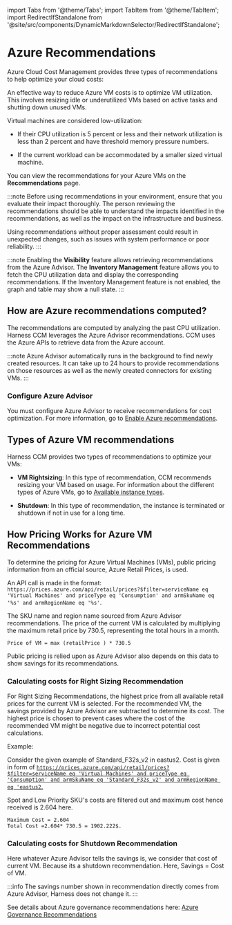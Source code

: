 import Tabs from '@theme/Tabs';
import TabItem from '@theme/TabItem';
import RedirectIfStandalone from '@site/src/components/DynamicMarkdownSelector/RedirectIfStandalone';

<RedirectIfStandalone label="AWS" targetPage="/docs/cloud-cost-management/get-started/dynamic-get-started" />

# Azure Recommendations

Azure Cloud Cost Management provides three types of recommendations to help optimize your cloud costs:

<Tabs>
<TabItem value="vm" label="Azure VM">

An effective way to reduce Azure VM costs is to optimize VM utilization. This involves resizing idle or underutilized VMs based on active tasks and shutting down unused VMs.

Virtual machines are considered low-utilization:

* If their CPU utilization is 5 percent or less and their network utilization is less than 2 percent and have threshold memory pressure numbers.

* If the current workload can be accommodated by a smaller sized virtual machine.

You can view the recommendations for your Azure VMs on the **Recommendations** page. 

:::note
Before using recommendations in your environment, ensure that you evaluate their impact thoroughly. The person reviewing the recommendations should be able to understand the impacts identified in the recommendations, as well as the impact on the infrastructure and business.

Using recommendations without proper assessment could result in unexpected changes, such as issues with system performance or poor reliability.
:::

:::note
Enabling the **Visibility** feature allows retrieving recommendations from the Azure Advisor. The **Inventory Management** feature allows you to fetch the CPU utilization data and display the corresponding recommendations. If the Inventory Management feature is not enabled, the graph and table may show a null state.
:::

## How are Azure recommendations computed?

The recommendations are computed by analyzing the past CPU utilization. Harness CCM leverages the Azure Advisor recommendations. CCM uses the Azure APIs to retrieve data from the Azure account.

:::note
Azure Advisor automatically runs in the background to find newly created resources. It can take up to 24 hours to provide recommendations on those resources as well as the newly created connectors for existing VMs.
:::

### Configure Azure Advisor

You must configure Azure Advisor to receive recommendations for cost optimization. For more information, go to [Enable Azure recommendations](../../get-started/onboarding-guide/set-up-cost-visibility-for-azure.md#enable-azure-recommendations).

## Types of Azure VM recommendations

Harness CCM provides two types of recommendations to optimize your VMs:

* **VM Rightsizing**: In this type of recommendation, CCM recommends resizing your VM based on usage. For information about the different types of Azure VMs, go to [Available instance types](https://learn.microsoft.com/en-us/azure/virtual-machines/sizes). 

* **Shutdown**: In this type of recommendation, the instance is terminated or shutdown if not in use for a long time.  
  

## How Pricing Works for Azure VM Recommendations

To determine the pricing for Azure Virtual Machines (VMs), public pricing information from an official source, Azure Retail Prices, is used.

An API call is made in the format: `https://prices.azure.com/api/retail/prices?$filter=serviceName eq 'Virtual Machines' and priceType eq 'Consumption' and armSkuName eq '%s' and armRegionName eq '%s'`.

The SKU name and region name sourced from Azure Advisor recommendations. The price of the current VM is calculated by multiplying the maximum retail price by 730.5, representing the total hours in a month.

`Price of VM = max (retailPrice ) * 730.5`

Public pricing is relied upon as Azure Advisor also depends on this data to show savings for its recommendations.

### Calculating costs for Right Sizing Recommendation

For Right Sizing Recommendations, the highest price from all available retail prices for the current VM is selected. For the recommended VM, the savings provided by Azure Advisor are subtracted to determine its cost. The highest price is chosen to prevent cases where the cost of the recommended VM might be negative due to incorrect potential cost calculations.

Example:

Consider the given example of Standard_F32s_v2 in eastus2. Cost is given in form of [`https://prices.azure.com/api/retail/prices?$filter=serviceName eq 'Virtual Machines' and priceType eq 'Consumption' and armSkuName eq 'Standard_F32s_v2' and armRegionName eq 'eastus2`.](https://prices.azure.com/api/retail/prices?$filter=serviceName%20eq%20%27Virtual%20Machines%27%20and%20priceType%20eq%20%27Consumption%27%20and%20armSkuName%20eq%20%27Standard_F32s_v2%27%20and%20armRegionName%20eq%20%27eastus2%27)

Spot and Low Priority SKU's costs are filtered out and maximum cost hence received is 2.604 here.
```
Maximum Cost = 2.604
Total Cost =2.604* 730.5 = 1902.222$.
```

### Calculating costs for Shutdown Recommendation
Here whatever Azure Advisor tells the savings is, we consider that cost of current VM. Because its a shutdown recommendation. Here, Savings = Cost of VM.

:::info
The savings number shown in recommendation directly comes from Azure Advisor, Harness does not change it. 
:::


</TabItem>
<TabItem value="governance" label="Governance">

See details about Azure governance recommendations here: [Azure Governance Recommendations](./azure-governance-rec.md)
</TabItem>
</Tabs>